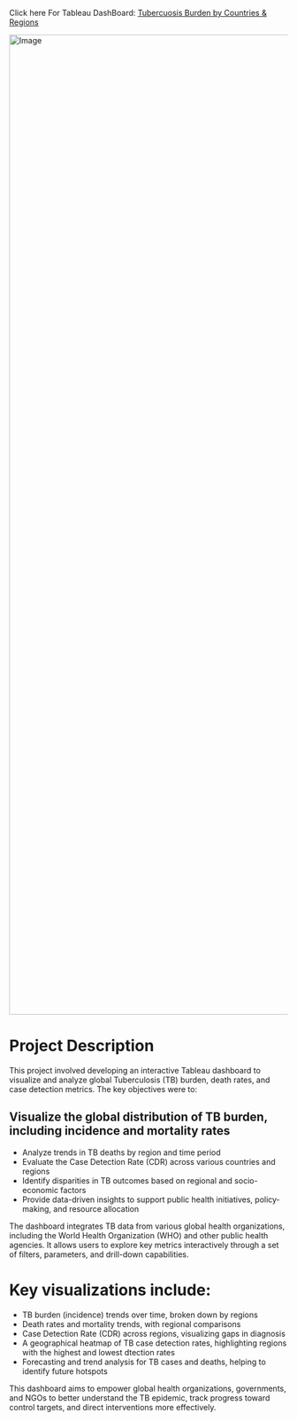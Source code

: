 
Click here For Tableau DashBoard: [Tubercuosis Burden by Countries & Regions](https://public.tableau.com/app/profile/ivan.mu6616/viz/TBCountry/Dashboard1#1)

<img width="1769" alt="Image" src="https://github.com/user-attachments/assets/c9497a63-33e6-43ed-b472-71815a001271" />

# Project Description

This project involved developing an interactive Tableau dashboard to visualize and analyze global Tuberculosis (TB) burden, death rates, and case detection metrics. The key objectives were to:

## Visualize the global distribution of TB burden, including incidence and mortality rates
- Analyze trends in TB deaths by region and time period
- Evaluate the Case Detection Rate (CDR) across various countries and regions
- Identify disparities in TB outcomes based on regional and socio-economic factors
- Provide data-driven insights to support public health initiatives, policy-making, and resource allocation

The dashboard integrates TB data from various global health organizations, including the World Health Organization (WHO) and other public health agencies. It allows users to explore key metrics interactively through a set of filters, parameters, and drill-down capabilities.

# Key visualizations include:
-  TB burden (incidence) trends over time, broken down by regions
-  Death rates and mortality trends, with regional comparisons
-  Case Detection Rate (CDR) across regions, visualizing gaps in diagnosis
-  A geographical heatmap of TB case detection rates, highlighting regions with the highest and lowest dtection rates
-  Forecasting and trend analysis for TB cases and deaths, helping to identify future hotspots

This dashboard aims to empower global health organizations, governments, and NGOs to better understand the TB epidemic, track progress toward control targets, and direct interventions more effectively.
